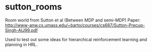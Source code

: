 # sutton_rooms
Room world from Sutton et al (Between MDP and semi-MDP)
Paper: http://www-anw.cs.umass.edu/~barto/courses/cs687/Sutton-Precup-Singh-AIJ99.pdf

Used to test out some ideas for hierarchical reinforcement learning and planning in HRL.
